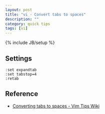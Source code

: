 ```yaml
---
layout: post
title: "vi - Convert tabs to spaces"
description: ""
category: quick tips
tags: [vi]
---
```

{% include JB/setup %}


## Settings

	:set expandtab
	:set tabstop=4
	:retab

## Reference

* [Converting tabs to spaces - Vim Tips Wiki](http://vim.wikia.com/wiki/Converting_tabs_to_spaces)